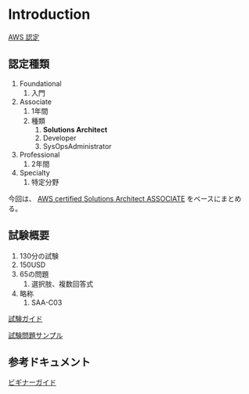 # Introduction

[AWS 認定](https://aws.amazon.com/jp/certification/?nc1=h_ls)

## 認定種類


1. Foundational
   1. 入門
2. Associate
   1. 1年間
   2. 種類
      1. **Solutions Architect**
      2. Developer
      3. SysOpsAdministrator
3. Professional
   1. 2年間
4. Specialty
   1. 特定分野

今回は、
[AWS certified Solutions Architect ASSOCIATE](https://aws.amazon.com/jp/certification/certified-solutions-architect-associate/?ch=sec&sec=rmg&d=1)
をベースにまとめる。


## 試験概要

1. 130分の試験
2. 150USD
3. 65の問題
   1. 選択肢、複数回答式
4. 略称
   1. SAA-C03

[試験ガイド](https://d1.awsstatic.com/ja_JP/training-and-certification/docs-sa-assoc/AWS-Certified-Solutions-Architect-Associate_Exam-Guide.pdf)

[試験問題サンプル](https://d1.awsstatic.com/ja_JP/training-and-certification/docs-sa-assoc/AWS-Certified-Solutions-Architect-Associate_Sample-Questions.pdf)



## 参考ドキュメント

[ビギナーガイド](https://aws.amazon.com/jp/blogs/news/2022-aws-beginner-learning/)









